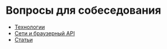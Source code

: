 # Вопросы для собеседования

- [Технологии](technology/index.md)
- [Сети и браузерный API](networks-and-browser-api/index.md)
- [Статьи](articles/index.md)
